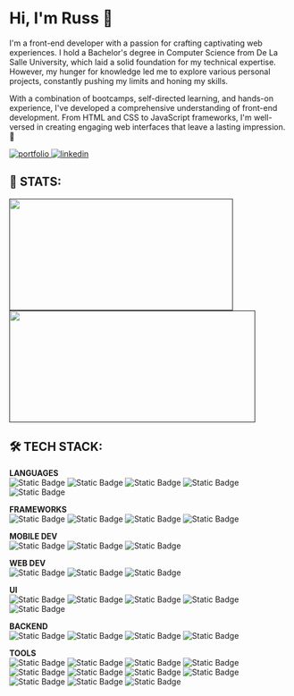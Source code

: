 # Hi, I'm Russ 👋
I'm a front-end developer with a passion for crafting captivating web experiences. I hold a Bachelor's degree in Computer Science from De La Salle University, which laid a solid foundation for my technical expertise. However, my hunger for knowledge led me to explore various personal projects, constantly pushing my limits and honing my skills. 

With a combination of bootcamps, self-directed learning, and hands-on experience, I've developed a comprehensive understanding of front-end development. From HTML and CSS to JavaScript frameworks, I'm well-versed in creating engaging web interfaces that leave a lasting impression. 🚀


<a href="https://russhenson.com/" target="_blank">
<img src="https://img.shields.io/badge/WEB_PORTFOLIO-%23FFa200?style=for-the-badge&logo=netlify&logoColor=%23fff" alt="portfolio" />
</a>
<a href="https://www.linkedin.com/in/russ-henson/" target="_blank">
<img src="https://img.shields.io/badge/LINKEDIN-%230A66C2?style=for-the-badge&logo=linkedin&logoColor=%23fff" alt="linkedin" />
</a>


## 🚀 STATS:
<a href="">
  <img height=200 width=400 align="center" src="https://github-readme-streak-stats.herokuapp.com/?user=russhenson&theme=onedark&hide_border=true" />
</a>


<a href="">
  <img height=200 width=440 align="center" src="https://github-readme-stats-nine-mu-21.vercel.app/api?username=russhenson&theme=onedark&show_icons=true&hide_border=true&count_private=true&hide=stars,issues&show=prs_merged_percentage" />
</a>
<!-- <a href="">
  <img height=200 align="center" src="https://github-readme-stats-nine-mu-21.vercel.app/api/top-langs/?username=russhenson&theme=onedark&layout=compact&hide_border=true" />
</a> -->



## 🛠️ TECH STACK:

**LANGUAGES** <br/>
![Static Badge](https://img.shields.io/badge/JAVASCRIPT-%23F7DF1E?style=for-the-badge&logo=javascript&logoColor=%231a1a1a) ![Static Badge](https://img.shields.io/badge/TYPESCRIPT-%233178C6?style=for-the-badge&logo=typescript&logoColor=%23FFF) ![Static Badge](https://img.shields.io/badge/PYTHON-%233776AB?style=for-the-badge&logo=python&logoColor=%23FFF) ![Static Badge](https://img.shields.io/badge/C-%23A8B9CC?style=for-the-badge&logo=c&logoColor=%23fff) ![Static Badge](https://img.shields.io/badge/JAVA-%23fff?style=for-the-badge&logo=openjdk&logoColor=%231a1a1a)

**FRAMEWORKS** <br/>
![Static Badge](https://img.shields.io/badge/REACTJS-%2361DAFB?style=for-the-badge&logo=react&logoColor=%231a1a1a) ![Static Badge](https://img.shields.io/badge/REACT_NATIVE-%2361DAFB?style=for-the-badge&logo=react&logoColor=%231a1a1a) ![Static Badge](https://img.shields.io/badge/NEXTJS-%23000000?style=for-the-badge&logo=nextdotjs&logoColor=%23FFF) ![Static Badge](https://img.shields.io/badge/VUEJS-%234FC08D?style=for-the-badge&logo=vuedotjs&logoColor=%23FFF)

**MOBILE DEV** <br/>
![Static Badge](https://img.shields.io/badge/XCODE-%23147EFB?style=for-the-badge&logo=xcode&logoColor=%23FFF) ![Static Badge](https://img.shields.io/badge/ANDROID_STUDIO-%233DDC84?style=for-the-badge&logo=androidstudio&logoColor=%23fff) ![Static Badge](https://img.shields.io/badge/FASTLANE-%2300F200?style=for-the-badge&logo=fastlane&logoColor=%23FFF)

**WEB DEV** <br/>
![Static Badge](https://img.shields.io/badge/HTML5-%23E34F26?style=for-the-badge&logo=html5&logoColor=%23FFF) ![Static Badge](https://img.shields.io/badge/CSS3-%231572B6?style=for-the-badge&logo=css3&logoColor=%23FFF) ![Static Badge](https://img.shields.io/badge/JQUERY-%230769AD?style=for-the-badge&logo=jquery&logoColor=%23FFF)

**UI** <br/> 
![Static Badge](https://img.shields.io/badge/TAILWIND-%2306B6D4?style=for-the-badge&logo=tailwindcss&logoColor=%23FFF) ![Static Badge](https://img.shields.io/badge/MUI-%23007FFF?style=for-the-badge&logo=mui&logoColor=%23FFF) ![Static Badge](https://img.shields.io/badge/BOOTSTRAP-%237952B3?style=for-the-badge&logo=bootstrap&logoColor=%23FFF)  ![Static Badge](https://img.shields.io/badge/SASS-%23CC6699?style=for-the-badge&logo=sass&logoColor=%23FFF) ![Static Badge](https://img.shields.io/badge/FRAMER_MOTION-%230055FF?style=for-the-badge&logo=framer&logoColor=%23fff)

**BACKEND** <br/>
![Static Badge](https://img.shields.io/badge/MYSQL-%234479A1?style=for-the-badge&logo=mysql&logoColor=%23FFF) ![Static Badge](https://img.shields.io/badge/MONGODB-%2347A248?style=for-the-badge&logo=mongodb&logoColor=%23FFF) ![Static Badge](https://img.shields.io/badge/FIREBASE-%23FFCA28?style=for-the-badge&logo=firebase&logoColor=%231a1a1a) ![Static Badge](https://img.shields.io/badge/NODEJS-%23339933?style=for-the-badge&logo=nodedotjs&logoColor=%23FFF) 

**TOOLS** <br/>
![Static Badge](https://img.shields.io/badge/VSCODE-%23007ACC?style=for-the-badge&logo=visualstudiocode&logoColor=%23fff) ![Static Badge](https://img.shields.io/badge/FIGMA-%23F24E1E?style=for-the-badge&logo=figma&logoColor=%23FFF) ![Static Badge](https://img.shields.io/badge/ADOBE_XD-%23FF61F6?style=for-the-badge&logo=adobexd&logoColor=%23FFF) ![Static Badge](https://img.shields.io/badge/PHOTOSHOP-%2331A8FF?style=for-the-badge&logo=adobephotoshop&logoColor=%23FFF) ![Static Badge](https://img.shields.io/badge/ILLUSTRATOR-%23FF9A00?style=for-the-badge&logo=adobeillustrator&logoColor=%23FFF) ![Static Badge](https://img.shields.io/badge/LIGHTROOM-%2331A8FF?style=for-the-badge&logo=adobelightroom&logoColor=%23FFF) ![Static Badge](https://img.shields.io/badge/BLENDER-%23F5792A?style=for-the-badge&logo=blender&logoColor=%23fff) ![Static Badge](https://img.shields.io/badge/VERCEL-%23000?style=for-the-badge&logo=vercel&logoColor=%23FFF) ![Static Badge](https://img.shields.io/badge/NETLIFY-%2300C7B7?style=for-the-badge&logo=netlify&logoColor=%23FFF) ![Static Badge](https://img.shields.io/badge/GIT-%23F05032?style=for-the-badge&logo=git&logoColor=%23FFF) ![Static Badge](https://img.shields.io/badge/GITHUB-%23181717?style=for-the-badge&logo=github&logoColor=%23fff)













<!--
**russhenson/russhenson** is a ✨ _special_ ✨ repository because its `README.md` (this file) appears on your GitHub profile.

Here are some ideas to get you started:


- 🔭 I’m currently working on ...
- 🌱 I’m currently learning ...
- 👯 I’m looking to collaborate on ...
- 🤔 I’m looking for help with ...
- 💬 Ask me about ...
- 📫 How to reach me: ...
- 😄 Pronouns: ...
- ⚡ Fun fact: ...
-->
